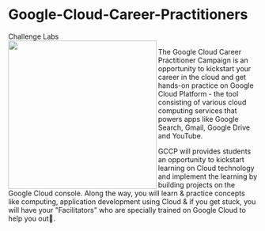 # Google-Cloud-Career-Practitioners

Challenge Labs<br>
<img align="left" height="300px" src="https://res.cloudinary.com/startup-grind/image/upload/c_fill,dpr_2.0,f_auto,g_center,h_1080,q_100,w_1080/v1/gcs/platform-data-dsc/events/gcloud_662Zxq6.jpg" />

<p>
The Google Cloud Career Practitioner Campaign is an opportunity to kickstart your career in the cloud and get hands-on practice on Google Cloud Platform - the tool consisting of various cloud computing services that powers apps like Google Search, Gmail, Google Drive and YouTube.
</p>
<p>
GCCP will provides students an opportunity to kickstart learning on Cloud technology and implement the learning by building projects on the Google Cloud console. Along the way, you will learn & practice concepts like computing, application development using Cloud & if you get stuck, you will have your "Facilitators" who are specially trained on Google Cloud to help you out🚀.
</p>
